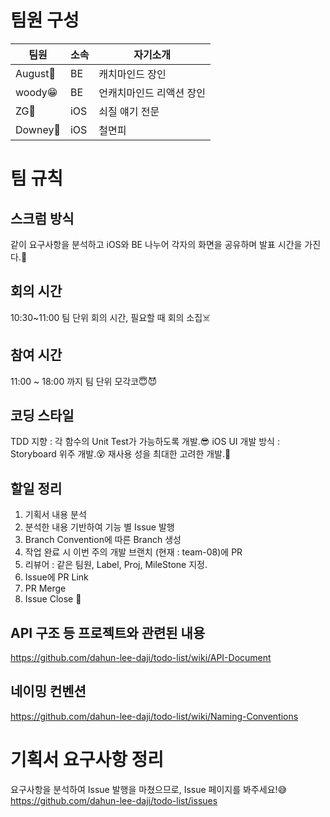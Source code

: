 # 팀원 구성
|팀원|소속|자기소개|
|------|---|---|
|August🤷‍|BE|캐치마인드 장인|
|woody😁|BE|언캐치마인드 리액션 장인|
|ZG💪|iOS|쇠질 얘기 전문|
|Downey🤖|iOS|철면피|

# 팀 규칙
## 스크럼 방식
같이 요구사항을 분석하고 iOS와 BE 나누어 각자의 화면을 공유하며 발표 시간을 가진다.🤗

## 회의 시간
10:30~11:00 팀 단위 회의 시간, 필요할 때 회의 소집☠️

## 참여 시간
11:00 ~ 18:00 까지 팀 단위 모각코😇😈

## 코딩 스타일
TDD 지향 : 각 함수의 Unit Test가 가능하도록 개발.😎
iOS UI 개발 방식 : Storyboard 위주 개발.😵
재사용 성을 최대한 고려한 개발.🤪

## 할일 정리
1. 기획서 내용 분석  
2. 분석한 내용 기반하여 기능 별 Issue 발행
3. Branch Convention에 따른 Branch 생성
4. 작업 완료 시 이번 주의 개발 브랜치 (현재 : team-08)에 PR
5. 리뷰어 : 같은 팀원, Label, Proj, MileStone 지정.
6. Issue에 PR Link
7. PR Merge
8. Issue Close 💩

## API 구조 등 프로젝트와 관련된 내용
https://github.com/dahun-lee-daji/todo-list/wiki/API-Document

## 네이밍 컨벤션
https://github.com/dahun-lee-daji/todo-list/wiki/Naming-Conventions

# 기획서 요구사항 정리
요구사항을 분석하여 Issue 발행을 마쳤으므로, Issue 페이지를 봐주세요!😅
https://github.com/dahun-lee-daji/todo-list/issues
